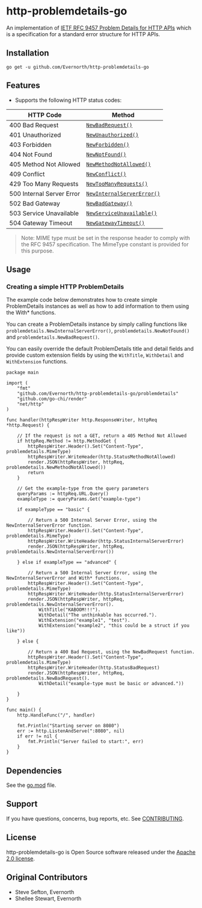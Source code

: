 # http-problemdetails-go
An implementation of [IETF RFC 9457 Problem Details for HTTP APIs](https://www.rfc-editor.org/rfc/rfc9457.html) which is a specification for a standard error structure for HTTP APIs.

## Installation
```go get -u github.com/Evernorth/http-problemdetails-go```

## Features
 - Supports the following HTTP status codes:

| HTTP Code                 | Method                                                         |
|---------------------------|----------------------------------------------------------------|
| 400 Bad Request           | [`NewBadRequest()`](problemdetails/problemdetails.go)          |
| 401 Unauthorized          | [`NewUnauthorized()`](problemdetails/problemdetails.go)        |
| 403 Forbidden             | [`NewForbidden()`](problemdetails/problemdetails.go)           |
| 404 Not Found             | [`NewNotFound()`](problemdetails/problemdetails.go)            |
| 405 Method Not Allowed    | [`NewMethodNotAllowed()`](problemdetails/problemdetails.go)    |
| 409 Conflict              | [`NewConflict()`](problemdetails/problemdetails.go)            |
| 429 Too Many Requests     | [`NewTooManyRequests()`](problemdetails/problemdetails.go)     |
| 500 Internal Server Error | [`NewInternalServerError()`](problemdetails/problemdetails.go) |
| 502 Bad Gateway           | [`NewBadGateway()`](problemdetails/problemdetails.go)          |
| 503 Service Unavailable   | [`NewServiceUnavailable()`](problemdetails/problemdetails.go)  |
| 504 Gateway Timeout       | [`NewGatewayTimeout()`](problemdetails/problemdetails.go)      |

>Note: MIME type must be set in the response header to comply with the RFC 9457 specification.  The MimeType constant is provided for this purpose.

## Usage
### Creating a simple HTTP ProblemDetails
The example code below demonstrates how to create simple ProblemDetails instances as well as how to add information to them using the With* functions.

You can create a ProblemDetails instance by simply calling functions like `problemdetails.NewInternalServerError()`, `problemdetails.NewNotFound()` and `problemdetails.NewBadRequest()`.

You can easily override the default ProblemDetails title and detail fields and provide custom extension fields by using the `WithTitle`, `WithDetail` and `WithExtension` functions.
```
package main

import (
	"fmt"
	"github.com/Evernorth/http-problemdetails-go/problemdetails"
	"github.com/go-chi/render"
	"net/http"
)

func handler(httpRespWriter http.ResponseWriter, httpReq *http.Request) {

	// If the request is not a GET, return a 405 Method Not Allowed
	if httpReq.Method != http.MethodGet {
		httpRespWriter.Header().Set("Content-Type", problemdetails.MimeType)
		httpRespWriter.WriteHeader(http.StatusMethodNotAllowed)
		render.JSON(httpRespWriter, httpReq, problemdetails.NewMethodNotAllowed())
		return
	}

	// Get the example-type from the query parameters
	queryParams := httpReq.URL.Query()
	exampleType := queryParams.Get("example-type")

	if exampleType == "basic" {

		// Return a 500 Internal Server Error, using the NewInternalServerError function.
		httpRespWriter.Header().Set("Content-Type", problemdetails.MimeType)
		httpRespWriter.WriteHeader(http.StatusInternalServerError)
		render.JSON(httpRespWriter, httpReq, problemdetails.NewInternalServerError())

	} else if exampleType == "advanced" {

		// Return a 500 Internal Server Error, using the NewInternalServerError and With* functions.
		httpRespWriter.Header().Set("Content-Type", problemdetails.MimeType)
		httpRespWriter.WriteHeader(http.StatusInternalServerError)
		render.JSON(httpRespWriter, httpReq, problemdetails.NewInternalServerError().
			WithTitle("KABOOM!!!").
			WithDetail("The unthinkable has occurred.").
			WithExtension("example1", "test").
			WithExtension("example2", "this could be a struct if you like"))

	} else {

		// Return a 400 Bad Request, using the NewBadRequest function.
		httpRespWriter.Header().Set("Content-Type", problemdetails.MimeType)
		httpRespWriter.WriteHeader(http.StatusBadRequest)
		render.JSON(httpRespWriter, httpReq, problemdetails.NewBadRequest().
			WithDetail("example-type must be basic or advanced."))

	}
}

func main() {
	http.HandleFunc("/", handler)

	fmt.Println("Starting server on 8080")
	err := http.ListenAndServe(":8080", nil)
	if err != nil {
		fmt.Println("Server failed to start:", err)
	}
}
```

## Dependencies
See the [go.mod](go.mod) file.

## Support
If you have questions, concerns, bug reports, etc. See [CONTRIBUTING](CONTRIBUTING.md).

## License
http-problemdetails-go is Open Source software released under the [Apache 2.0 license](https://www.apache.org/licenses/LICENSE-2.0.html).

## Original Contributors
- Steve Sefton, Evernorth
- Shellee Stewart, Evernorth
